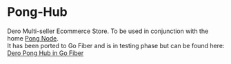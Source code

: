 # Pong-Hub
Dero Multi-seller Ecommerce Store. To be used in conjunction with the home <a href="https://github.com/siteraiser/Pong-Node">Pong Node</a>.<br>
It has been ported to Go Fiber and is in testing phase but can be found here: <a href="https://github.com/siteraiser/Dero-Pong-Hub-in-Go-Fiber">Dero Pong Hub in Go Fiber</a>
